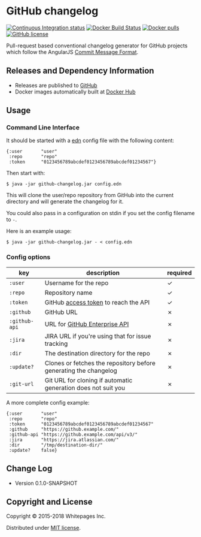 # GitHub changelog

[![Continuous Integration status](https://api.travis-ci.org/whitepages/github-changelog.svg?branch=master)](http://travis-ci.org/whitepages/github-changelog)
[![Docker Build Status](https://img.shields.io/docker/build/jrottenberg/ffmpeg.svg)](https://hub.docker.com/r/whitepages/github-changelog/)
[![Docker pulls](https://img.shields.io/docker/pulls/whitepages/github-changelog.svg)](https://hub.docker.com/r/whitepages/github-changelog/)
[![GitHub license](https://img.shields.io/github/license/whitepages/github-changelog.svg)](https://github.com/whitepages/github-changelog/blob/master/LICENSE)

Pull-request based conventional changelog generator for GitHub projects which follow the AngularJS [Commit Message Format].


## Releases and Dependency Information

* Releases are published to [GitHub](https://github.com/whitepages/github-changelog/releases)
* Docker images automatically built at [Docker Hub](https://hub.docker.com/r/whitepages/github-changelog/)

## Usage

### Command Line Interface

It should be started with a [edn] config file
with the following content:

```edn
{:user       "user"
 :repo       "repo"
 :token      "0123456789abcdef0123456789abcdef01234567"}
``` 

Then start with:

    $ java -jar github-changelog.jar config.edn

This will clone the user/repo repository from GitHub into the current directory
and will generate the changelog for it.

You could also pass in a configuration on stdin if you set the config filename to `-`.

Here is an example usage:

    $ java -jar github-changelog.jar - < config.edn

### Config options

| key           | description                                                      | required |
|---------------|------------------------------------------------------------------|----------|
| `:user`       | Username for the repo                                            | ✓        |
| `:repo`       | Repository name                                                  | ✓        |
| `:token`      | GitHub [access token] to reach the API                           | ✓        |
| `:github`     | GitHub URL                                                       | ✗        |
| `:github-api` | URL for [GitHub Enterprise API]                                  | ✗        |
| `:jira`       | JIRA URL if you're using that for issue tracking                 | ✗        |
| `:dir`        | The destination directory for the repo                           | ✗        |
| `:update?`    | Clones or fetches the repository before generating the changelog | ✗        |
| `:git-url`    | Git URL for cloning if automatic generation does not suit you    | ✗        |

A more complete config example:

```edn
{:user       "user"
 :repo       "repo"
 :token      "0123456789abcdef0123456789abcdef01234567"
 :github     "https://github.example.com/"
 :github-api "https://github.example.com/api/v3/"
 :jira       "https://jira.atlassian.com/"
 :dir        "/tmp/destination-dir/"
 :update?    false}
```


## Change Log

* Version 0.1.0-SNAPSHOT


## Copyright and License

Copyright © 2015-2018 Whitepages Inc.

Distributed under [MIT license](http://choosealicense.com/licenses/mit/).

[Commit Message Format]: https://github.com/angular/angular.js/blob/master/DEVELOPERS.md#commit-message-format
[edn]: https://github.com/edn-format/edn
[access token]: https://help.github.com/articles/creating-an-access-token-for-command-line-use/
[GitHub Enterprise API]: https://developer.github.com/v3/enterprise/
